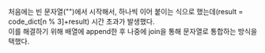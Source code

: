 처음에는 빈 문자열("")에서 시작해서, 하나씩 이어 붙이는 식으로 했는데(result = code_dict[n % 3]+result) 시간 초과가 발생했다.  
이를 해결하기 위해 배열에 append한 후 나중에 join을 통해 문자열로 통합하는 방식을 택했다.
